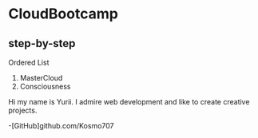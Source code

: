 # CloudBootcamp
## step-by-step

Ordered List
1. MasterCloud
2. Consciousness

Hi my name is Yurii. I admire web development and like to create creative projects.

-[GitHub]github.com/Kosmo707